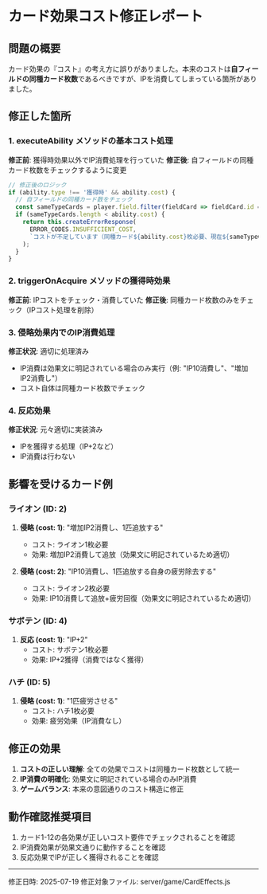 # カード効果コスト修正レポート

## 問題の概要
カード効果の『コスト』の考え方に誤りがありました。本来のコストは**自フィールドの同種カード枚数**であるべきですが、IPを消費してしまっている箇所がありました。

## 修正した箇所

### 1. executeAbility メソッドの基本コスト処理
**修正前**: 獲得時効果以外でIP消費処理を行っていた
**修正後**: 自フィールドの同種カード枚数をチェックするように変更

```javascript
// 修正後のロジック
if (ability.type !== '獲得時' && ability.cost) {
  // 自フィールドの同種カード数をチェック
  const sameTypeCards = player.field.filter(fieldCard => fieldCard.id === card.id);
  if (sameTypeCards.length < ability.cost) {
    return this.createErrorResponse(
      ERROR_CODES.INSUFFICIENT_COST,
      `コストが不足しています（同種カード${ability.cost}枚必要、現在${sameTypeCards.length}枚）`
    );
  }
}
```

### 2. triggerOnAcquire メソッドの獲得時効果
**修正前**: IPコストをチェック・消費していた
**修正後**: 同種カード枚数のみをチェック（IPコスト処理を削除）

### 3. 侵略効果内でのIP消費処理
**修正状況**: 適切に処理済み
- IP消費は効果文に明記されている場合のみ実行（例: "IP10消費し"、"増加IP2消費し"）
- コスト自体は同種カード枚数でチェック

### 4. 反応効果
**修正状況**: 元々適切に実装済み
- IPを獲得する処理（IP+2など）
- IP消費は行わない

## 影響を受けるカード例

### ライオン (ID: 2)
1. **侵略 (cost: 1)**: "増加IP2消費し、1匹追放する"
   - コスト: ライオン1枚必要
   - 効果: 増加IP2消費して追放（効果文に明記されているため適切）

2. **侵略 (cost: 2)**: "IP10消費し、1匹追放する自身の疲労除去する"
   - コスト: ライオン2枚必要  
   - 効果: IP10消費して追放+疲労回復（効果文に明記されているため適切）

### サボテン (ID: 4)
1. **反応 (cost: 1)**: "IP+2"
   - コスト: サボテン1枚必要
   - 効果: IP+2獲得（消費ではなく獲得）

### ハチ (ID: 5)
1. **侵略 (cost: 1)**: "1匹疲労させる"
   - コスト: ハチ1枚必要
   - 効果: 疲労効果（IP消費なし）

## 修正の効果

1. **コストの正しい理解**: 全ての効果でコストは同種カード枚数として統一
2. **IP消費の明確化**: 効果文に明記されている場合のみIP消費
3. **ゲームバランス**: 本来の意図通りのコスト構造に修正

## 動作確認推奨項目

1. カード1-12の各効果が正しいコスト要件でチェックされることを確認
2. IP消費効果が効果文通りに動作することを確認
3. 反応効果でIPが正しく獲得されることを確認

---
修正日時: 2025-07-19
修正対象ファイル: server/game/CardEffects.js
